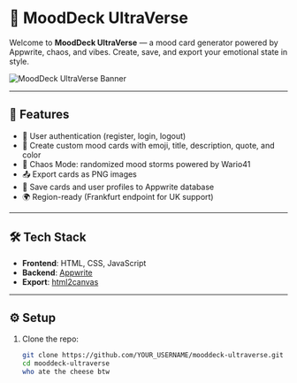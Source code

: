 # 🎴 MoodDeck UltraVerse

Welcome to **MoodDeck UltraVerse** — a mood card generator powered by Appwrite, chaos, and vibes. Create, save, and export your emotional state in style.

![MoodDeck UltraVerse Banner](https://your-banner-url-if-you-have-one)

---

## 🚀 Features

- 🔐 User authentication (register, login, logout)
- 🎴 Create custom mood cards with emoji, title, description, quote, and color
- 🧪 Chaos Mode: randomized mood storms powered by Wario41
- 📤 Export cards as PNG images
- 💾 Save cards and user profiles to Appwrite database
- 🌍 Region-ready (Frankfurt endpoint for UK support)

---

## 🛠️ Tech Stack

- **Frontend**: HTML, CSS, JavaScript
- **Backend**: [Appwrite](https://appwrite.io)
- **Export**: [html2canvas](https://html2canvas.hertzen.com)

---

## ⚙️ Setup

1. Clone the repo:
   ```bash
   git clone https://github.com/YOUR_USERNAME/mooddeck-ultraverse.git
   cd mooddeck-ultraverse
   who ate the cheese btw
